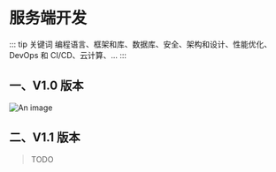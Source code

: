 # 服务端开发

::: tip 关键词
编程语言、框架和库、数据库、安全、架构和设计、性能优化、DevOps 和 CI/CD、云计算、...
:::

## 一、V1.0 版本

![An image](/images/skill-trees/RD.png)

## 二、V1.1 版本

> TODO

<!-- ---

- [超全的 java 后端体系](https://www.processon.com/view/5ef887367d9c084420398dad) -->
